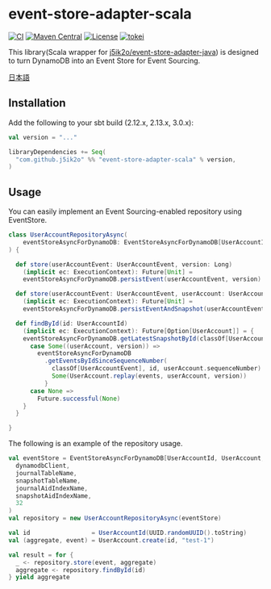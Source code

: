 # event-store-adapter-scala

[![CI](https://github.com/j5ik2o/event-store-adapter-scala/actions/workflows/ci.yml/badge.svg)](https://github.com/j5ik2o/event-store-adapter-scala/actions/workflows/ci.yml)
[![Maven Central](https://maven-badges.herokuapp.com/maven-central/com.github.j5ik2o/event-store-adapter-scala_2.13/badge.svg)](https://maven-badges.herokuapp.com/maven-central/com.github.j5ik2o/event-store-adapter-scala_2.13)
[![License](https://img.shields.io/badge/License-MIT-blue.svg)](https://opensource.org/licenses/MIT)
[![tokei](https://tokei.rs/b1/github/j5ik2o/event-store-adapter-scala)](https://github.com/XAMPPRocky/tokei)

This library(Scala wrapper for [j5ik2o/event-store-adapter-java](https://github.com/j5ik2o/event-store-adapter-java)) is designed to turn DynamoDB into an Event Store for Event Sourcing.

[日本語](./README.ja.md)

## Installation

Add the following to your sbt build (2.12.x, 2.13.x, 3.0.x):

```scala
val version = "..."

libraryDependencies += Seq(
  "com.github.j5ik2o" %% "event-store-adapter-scala" % version,
)
```

## Usage

You can easily implement an Event Sourcing-enabled repository using EventStore.

```scala
class UserAccountRepositoryAsync(
    eventStoreAsyncForDynamoDB: EventStoreAsyncForDynamoDB[UserAccountId, UserAccount, UserAccountEvent]
) {

  def store(userAccountEvent: UserAccountEvent, version: Long)
    (implicit ec: ExecutionContext): Future[Unit] =
    eventStoreAsyncForDynamoDB.persistEvent(userAccountEvent, version)

  def store(userAccountEvent: UserAccountEvent, userAccount: UserAccount)
    (implicit ec: ExecutionContext): Future[Unit] =
    eventStoreAsyncForDynamoDB.persistEventAndSnapshot(userAccountEvent, userAccount)

  def findById(id: UserAccountId)
    (implicit ec: ExecutionContext): Future[Option[UserAccount]] = {
    eventStoreAsyncForDynamoDB.getLatestSnapshotById(classOf[UserAccount], id).flatMap {
      case Some((userAccount, version)) =>
        eventStoreAsyncForDynamoDB
          .getEventsByIdSinceSequenceNumber(
            classOf[UserAccountEvent], id, userAccount.sequenceNumber).map { events =>
            Some(UserAccount.replay(events, userAccount, version))
          }
      case None =>
        Future.successful(None)
    }
  }

}
```

The following is an example of the repository usage.

```scala
val eventStore = EventStoreAsyncForDynamoDB[UserAccountId, UserAccount, UserAccountEvent](
  dynamodbClient,
  journalTableName,
  snapshotTableName,
  journalAidIndexName,
  snapshotAidIndexName,
  32
)
val repository = new UserAccountRepositoryAsync(eventStore)

val id                 = UserAccountId(UUID.randomUUID().toString)
val (aggregate, event) = UserAccount.create(id, "test-1")

val result = for {
  _ <- repository.store(event, aggregate)
  aggregate <- repository.findById(id)
} yield aggregate
```
